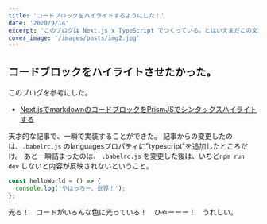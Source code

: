 ```yaml
---
title: 'コードブロックをハイライトするようにした！'
date: '2020/9/14'
excerpt: 'このブログは Next.js x TypeScript でつくっている。とはいえまだこの文章を書いているときはドメインも取っていないし、デプロイもしていないからだれもこのブログにアクセスできない。この文章が誰かに読まれたということは、このブログが無事デプロイされたということだ。'
cover_image: '/images/posts/img2.jpg'
---
```


## コードブロックをハイライトさせたかった。
このブログを参考にした。

- [Next.jsでmarkdownのコードブロックをPrismJSでシンタックスハイライトする](https://www.ibulog.com/posts/2021/08/nextjs-prismjs)

天才的な記事で、一瞬で実装することができた。
記事からの変更したのは、`.babelrc.js` のlanguagesプロパティに"typescript"を追加したところだけ。
あと一瞬詰まったのは、 `.babelrc.js` を変更した後は、いちど`npm run dev` しないと内容が反映されないということ。

```typescript
const helloWorld = () => {
  console.log('やはっろー、世界！');
};
```

光る！　コードがいろんな色に光っている！　ひゃーーー！　うれしい。